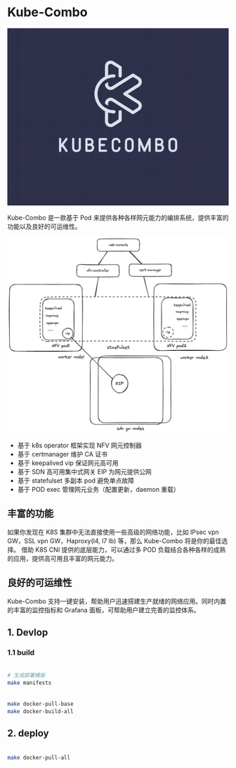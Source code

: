 # Kube-Combo

![Kube-Combo](./docs/images/kubecombo.png)

Kube-Combo 是一款基于 Pod 来提供各种各样网元能力的编排系统，提供丰富的功能以及良好的可运维性。

![design](./docs/images/design.png)

- 基于 k8s operator 框架实现 NFV 网元控制器
- 基于 certmanager 维护 CA 证书
- 基于 keepalived vip 保证网元高可用
- 基于 SDN 高可用集中式网关 EIP 为网元提供公网
- 基于 statefulset 多副本 pod 避免单点故障
- 基于 POD exec 管理网元业务（配置更新，daemon 重载）

## 丰富的功能

如果你发现在 K8S 集群中无法直接使用一些高级的网络功能，比如 IPsec vpn GW，SSL vpn GW，Haproxy(l4, l7 lb) 等，那么 Kube-Combo 将是你的最佳选择。
借助 K8S CNI 提供的底层能力，可以通过多 POD 负载结合各种各样的成熟的应用，提供高可用且丰富的网元能力。

## 良好的可运维性

Kube-Combo 支持一键安装，帮助用户迅速搭建生产就绪的网络应用。同时内置的丰富的监控指标和 Grafana 面板，可帮助用户建立完善的监控体系。

## 1. Devlop

### 1.1 build

```bash

# 生成部署模版
make manifests

```

```bash

make docker-pull-base
make docker-build-all

```

## 2. deploy

```bash

make docker-pull-all


```
